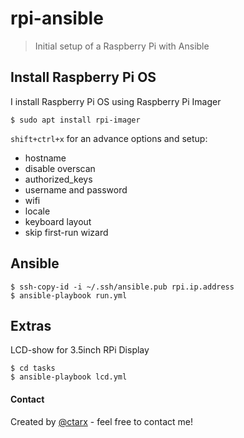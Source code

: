 # rpi-ansible
> Initial setup of a Raspberry Pi with Ansible

## Install Raspberry Pi OS

I install Raspberry Pi OS using Raspberry Pi Imager
```shell
$ sudo apt install rpi-imager
```
`shift+ctrl+x` for an advance options and setup:
- hostname
- disable overscan
- authorized_keys
- username and password
- wifi
- locale
- keyboard layout
- skip first-run wizard

## Ansible
```shell
$ ssh-copy-id -i ~/.ssh/ansible.pub rpi.ip.address
$ ansible-playbook run.yml
```

## Extras
LCD-show for 3.5inch RPi Display
```shell
$ cd tasks
$ ansible-playbook lcd.yml
```

#### Contact
Created by [@ctarx](https://linuxrocks.online/@ctarx) - feel free to contact me!
